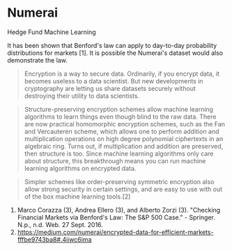 # Numerai
Hedge Fund Machine Learning


It has been shown that Benford's law can apply to day-to-day probability distributions for markets [1]. It is possible the Numerai's dataset would also demonstrate the law.

>Encryption is a way to secure data. Ordinarily, if you encrypt data, it becomes useless to a data scientist. But new developments in cryptography are letting us share datasets securely without destroying their utility to data scientists.

>Structure-preserving encryption schemes allow machine learning algorithms to learn things even though blind to the raw data.
There are now practical homomorphic encryption schemes, such as the Fan and Vercauteren scheme, which allows one to perform addition and multiplication operations on high degree polynomial ciphertexts in an algebraic ring. Turns out, if multiplication and addition are preserved, then structure is too. Since machine learning algorithms only care about structure, this breakthrough means you can run machine learning algorithms on encrypted data.

>Simpler schemes like order-preserving symmetric encryption also allow strong security in certain settings, and are easy to use with out of the box machine learning tools.[2]

1. Marco Corazza (3), Andrea Ellero (3), and Alberto Zorzi (3). "Checking Financial Markets via Benford's Law: The S&P 500 Case." - Springer. N.p., n.d. Web. 27 Sept. 2016.
2. https://medium.com/numerai/encrypted-data-for-efficient-markets-fffbe9743ba8#.4iiwc6ima
